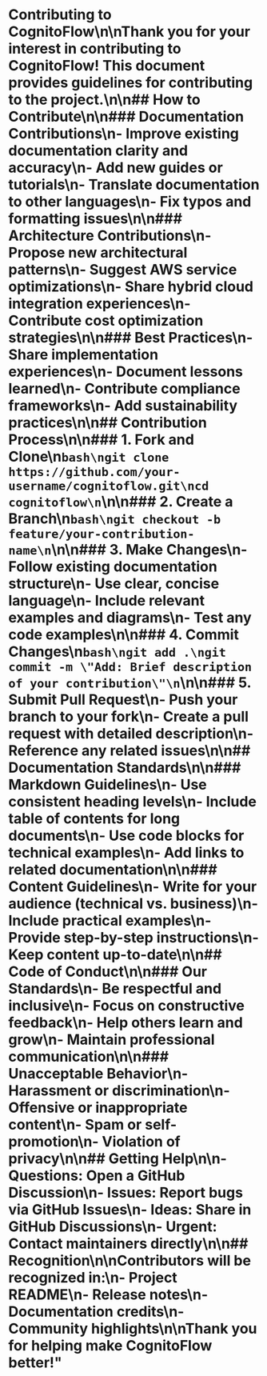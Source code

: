 # Contributing to CognitoFlow\n\nThank you for your interest in contributing to CognitoFlow! This document provides guidelines for contributing to the project.\n\n## How to Contribute\n\n### Documentation Contributions\n- Improve existing documentation clarity and accuracy\n- Add new guides or tutorials\n- Translate documentation to other languages\n- Fix typos and formatting issues\n\n### Architecture Contributions\n- Propose new architectural patterns\n- Suggest AWS service optimizations\n- Share hybrid cloud integration experiences\n- Contribute cost optimization strategies\n\n### Best Practices\n- Share implementation experiences\n- Document lessons learned\n- Contribute compliance frameworks\n- Add sustainability practices\n\n## Contribution Process\n\n### 1. Fork and Clone\n```bash\ngit clone https://github.com/your-username/cognitoflow.git\ncd cognitoflow\n```\n\n### 2. Create a Branch\n```bash\ngit checkout -b feature/your-contribution-name\n```\n\n### 3. Make Changes\n- Follow existing documentation structure\n- Use clear, concise language\n- Include relevant examples and diagrams\n- Test any code examples\n\n### 4. Commit Changes\n```bash\ngit add .\ngit commit -m \"Add: Brief description of your contribution\"\n```\n\n### 5. Submit Pull Request\n- Push your branch to your fork\n- Create a pull request with detailed description\n- Reference any related issues\n\n## Documentation Standards\n\n### Markdown Guidelines\n- Use consistent heading levels\n- Include table of contents for long documents\n- Use code blocks for technical examples\n- Add links to related documentation\n\n### Content Guidelines\n- Write for your audience (technical vs. business)\n- Include practical examples\n- Provide step-by-step instructions\n- Keep content up-to-date\n\n## Code of Conduct\n\n### Our Standards\n- Be respectful and inclusive\n- Focus on constructive feedback\n- Help others learn and grow\n- Maintain professional communication\n\n### Unacceptable Behavior\n- Harassment or discrimination\n- Offensive or inappropriate content\n- Spam or self-promotion\n- Violation of privacy\n\n## Getting Help\n\n- **Questions**: Open a GitHub Discussion\n- **Issues**: Report bugs via GitHub Issues\n- **Ideas**: Share in GitHub Discussions\n- **Urgent**: Contact maintainers directly\n\n## Recognition\n\nContributors will be recognized in:\n- Project README\n- Release notes\n- Documentation credits\n- Community highlights\n\nThank you for helping make CognitoFlow better!"